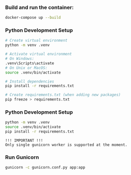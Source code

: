 ### Build and run the container:
```bash
docker-compose up --build
```

### Python Development Setup
```bash
# Create virtual environment
python -m venv .venv

# Activate virtual environment
# On Windows:
.venv\Scripts\activate
# On Unix or MacOS:
source .venv/bin/activate

# Install dependencies
pip install -r requirements.txt

# Create requirements.txt (when adding new packages)
pip freeze > requirements.txt
```

### Python Development Setup
```bash 
python -m venv .venv
source .venv/bin/activate
pip install -r requirements.txt
```

```warning
!!! IMPORTANT !!!
Only single gunicorn worker is supported at the moment.
```

### Run Gunicorn
```bash
gunicorn -c gunicorn.conf.py app:app
```